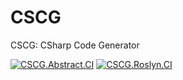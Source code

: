# CSCG
CSCG: CSharp Code Generator

[![CSCG.Abstract.CI](https://github.com/AymenDaoudi/CSCG/actions/workflows/CSCG.Abstract.CI.yml/badge.svg?branch=main)](https://github.com/AymenDaoudi/CSCG/actions/workflows/CSCG.Abstract.CI.yml) [![CSCG.Roslyn.CI](https://github.com/AymenDaoudi/CSCG/actions/workflows/CSCG.Roslyn.CI.yml/badge.svg)](https://github.com/AymenDaoudi/CSCG/actions/workflows/CSCG.Roslyn.CI.yml)
